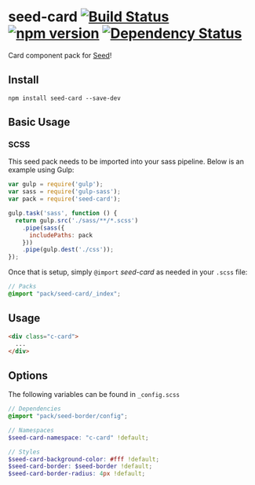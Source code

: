# seed-card [![Build Status](https://travis-ci.org/helpscout/seed-card.svg?branch=master)](https://travis-ci.org/helpscout/seed-card) [![npm version](https://badge.fury.io/js/seed-card.svg)](https://badge.fury.io/js/seed-card) [![Dependency Status](https://david-dm.org/helpscout/seed-card.svg)](https://david-dm.org/helpscout/seed-card)

Card component pack for [Seed](https://github.com/helpscout/seed)!

## Install
```
npm install seed-card --save-dev
```


## Basic Usage

### SCSS
This seed pack needs to be imported into your sass pipeline. Below is an example using Gulp:


```javascript
var gulp = require('gulp');
var sass = require('gulp-sass');
var pack = require('seed-card');

gulp.task('sass', function () {
  return gulp.src('./sass/**/*.scss')
    .pipe(sass({
      includePaths: pack
    }))
    .pipe(gulp.dest('./css'));
});
```

Once that is setup, simply `@import` *seed-card* as needed in your `.scss` file:

```scss
// Packs
@import "pack/seed-card/_index";
```

## Usage

```html
<div class="c-card">
  ...
</div>
```


## Options

The following variables can be found in `_config.scss`

```scss
// Dependencies
@import "pack/seed-border/config";

// Namespaces
$seed-card-namespace: "c-card" !default;

// Styles
$seed-card-background-color: #fff !default;
$seed-card-border: $seed-border !default;
$seed-card-border-radius: 4px !default;
```
